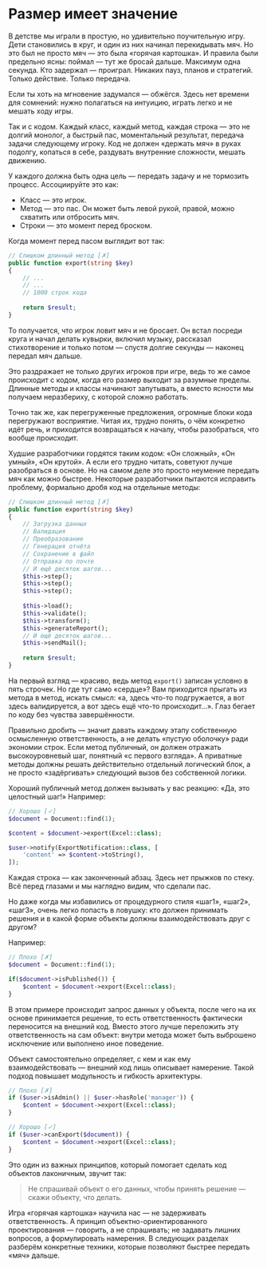 # Размер имеет значение

В детстве мы играли в простую, но удивительно поучительную игру.
Дети становились в круг, и один из них начинал перекидывать мяч.
Но это был не просто мяч — это была «горячая картошка».
И правила были предельно ясны: поймал — тут же бросай дальше.
Максимум одна секунда. Кто задержал — проиграл.
Никаких пауз, планов и стратегий. Только действие. Только передача.

Если ты хоть на мгновение задумался — обжёгся.
Здесь нет времени для сомнений: нужно полагаться на интуицию, играть легко и не мешать ходу игры.

Так и с кодом. Каждый класс, каждый метод, каждая строка — это не долгий монолог, а быстрый пас, моментальный результат,
передача задачи следующему игроку. Код не должен «держать мяч» в руках подолгу, копаться в себе, раздувать внутренние
сложности, мешать движению.

У каждого должна быть одна цель — передать задачу и не тормозить процесс.
Ассоциируйте это как:

- Класс — это игрок.
- Метод — это пас. Он может быть левой рукой, правой, можно схватить или отбросить мяч.
- Строки — это момент перед броском.

Когда момент перед пасом выглядит вот так:

```php
// Слишком длинный метод [✗]
public function export(string $key)
{
    // ...
    // ...
    // 1000 строк кода
    
    return $result;
}
```

То получается, что игрок ловит мяч и не бросает.
Он встал посреди круга и начал делать кувырки, включил музыку, рассказал стихотворение и только потом — спустя долгие
секунды — наконец передал мяч дальше.

Это раздражает не только других игроков при игре, ведь то же самое происходит с кодом, когда его размер выходит за
разумные пределы.
Длинные методы и классы начинают запутывать, а вместо ясности мы получаем неразбериху, с которой сложно работать.

Точно так же, как перегруженные предложения, огромные блоки кода перегружают восприятие. Читая их, трудно понять, о чём
конкретно идёт речь, и приходится возвращаться к началу, чтобы разобраться, что вообще происходит.

Худшие разработчики гордятся таким кодом: «Он сложный», «Он умный», «Он крутой». А если его трудно читать, советуют
лучше разобраться в основе.
Но на самом деле это просто неумение передать мяч как можно быстрее. Некоторые разработчики пытаются исправить проблему,
формально дробя код на отдельные методы:

```php
// Слишком длинный метод [✗]
public function export(string $key)
{
    // Загрузка данных
    // Валидация
    // Преобразование
    // Генерация отчёта
    // Сохранение в файл
    // Отправка по почте
    // И ещё десяток шагов...
    $this->step();
    $this->step();
    $this->step();
    
    $this->load();
    $this->validate();
    $this->transform();
    $this->generateReport();
    // И ещё десяток шагов...
    $this->sendMail();
    
    return $result;
}
```

На первый взгляд — красиво, ведь метод `export()` записан условно в пять строчек.
Но где тут само «сердце»? Вам приходится прыгать из метода в метод, искать смысл: «а, здесь что-то подгружается, а вот
здесь валидируется, а вот здесь ещё что-то происходит…».
Глаз бегает по коду без чувства завершённости.

Правильно дробить — значит давать каждому этапу собственную осмысленную ответственность, а не делать «пустую оболочку»
ради экономии строк.
Если метод публичный, он должен отражать высокоуровневый шаг, понятный «с первого взгляда». А приватные методы должны
решать действительно отдельный логический блок, а не просто «задёргивать» следующий вызов без собственной логики.

Хороший публичный метод должен вызывать у вас реакцию: «Да, это целостный шаг!» Например:

```php
// Хорошо [✓]
$document = Document::find(1);

$content = $document->export(Excel::class);

$user->notify(ExportNotification::class, [
    'content' => $content->toString(),
]);
```

Каждая строка — как законченный абзац.
Здесь нет прыжков по стеку.
Всё перед глазами и мы наглядно видим, что сделали пас.

Но даже когда мы избавились от процедурного стиля «шаг1», «шаг2», «шаг3», очень легко попасть в ловушку:
кто должен принимать решения и в какой форме объекты должны взаимодействовать друг с другом?

<div style="page-break-after: always;"></div>

Например:

```php
// Плохо [✗]
$document = Document::find(1);

if($document->isPublished()) {
    $content = $document->export(Excel::class);
}
```

В этом примере происходит запрос данных у объекта, после чего на их основе принимается решение, то есть ответственность
фактически переносится на внешний код.
Вместо этого лучше переложить эту ответственность на сам объект: внутри метода может быть выброшено исключение или
выполнено иное поведение.

Объект самостоятельно определяет, с кем и как ему взаимодействовать — внешний код лишь описывает намерение.
Такой подход повышает модульность и гибкость архитектуры.

```php
// Плохо [✗]
if ($user->isAdmin() || $user->hasRole('manager')) {
    $content = $document->export(Excel::class);
}
```

```php
// Хорошо [✓]
if ($user->canExport($document)) {
    $content = $document->export(Excel::class);
}
```

Это один из важных принципов, который помогает сделать код объектов лаконичным, звучит так:

> Не спрашивай объект о его данных, чтобы принять решение — скажи объекту, что делать.

Игра «горячая картошка» научила нас — не задерживать ответственность.
А принцип объектно-ориентированного проектирования — говорить, а не спрашивать; не задавать лишних вопросов, а
формулировать намерения.
В следующих разделах разберём конкретные техники, которые позволяют быстрее передать «мяч» дальше.
